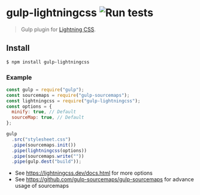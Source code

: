 # gulp-lightningcss ![Run tests](https://github.com/pioug/gulp-lightningcss/workflows/Run%20tests/badge.svg)

> Gulp plugin for [Lightning CSS](https://lightningcss.dev/).

## Install

```sh
$ npm install gulp-lightningcss
```

### Example

```js
const gulp = require("gulp");
const sourcemaps = require("gulp-sourcemaps");
const lightningcss = require("gulp-lightningcss");
const options = {
  minify: true, // Default
  sourceMap: true, // Default
};

gulp
  .src("stylesheet.css")
  .pipe(sourcemaps.init())
  .pipe(lightningcss(options))
  .pipe(sourcemaps.write(""))
  .pipe(gulp.dest("build"));
```

- See https://lightningcss.dev/docs.html for more options
- See https://github.com/gulp-sourcemaps/gulp-sourcemaps for advance usage of sourcemaps

